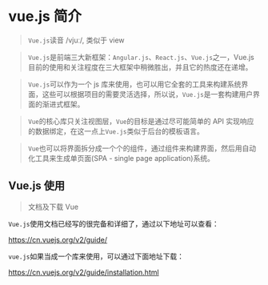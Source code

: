 # vue.js 简介

> `Vue.js`读音 /vjuː/, 类似于 view

> `Vue.js`是前端三大新框架：`Angular.js`、`React.js`、`Vue.js`之一，Vue.js目前的使用和关注程度在三大框架中稍微胜出，并且它的热度还在递增。

> `Vue.js`可以作为一个 js 库来使用，也可以用它全套的工具来构建系统界面，这些可以根据项目的需要灵活选择，所以说，`Vue.js`是一套构建用户界面的渐进式框架。

> `Vue`的核心库只关注视图层，`Vue`的目标是通过尽可能简单的 API 实现响应的数据绑定，在这一点上`Vue.js`类似于后台的模板语言。

> `Vue`也可以将界面拆分成一个个的组件，通过组件来构建界面，然后用自动化工具来生成单页面(SPA - single page application)系统。



## Vue.js 使用

> 文档及下载 Vue

`Vue.js`使用文档已经写的很完备和详细了，通过以下地址可以查看： 

https://cn.vuejs.org/v2/guide/

`vue.js`如果当成一个库来使用，可以通过下面地址下载： 

https://cn.vuejs.org/v2/guide/installation.html

